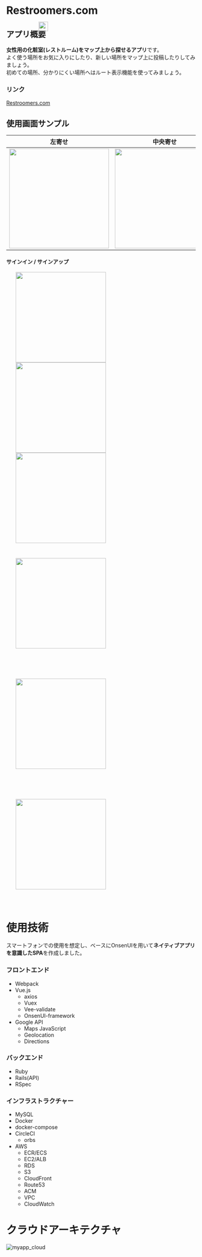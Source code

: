 # Restroomers.com<img src="https://user-images.githubusercontent.com/49634472/68065579-b23bbc80-fd6e-11e9-947b-f48931f5fc17.png" width="25px" style="position: absolute !important; top: 136px; left: 314px;">


## アプリ概要
**女性用の化粧室(レストルーム)をマップ上から探せるアプリ**です。  
よく使う場所をお気に入りにしたり、新しい場所をマップ上に投稿したりしてみましょう。  
初めての場所、分かりにくい場所へはルート表示機能を使ってみましょう。

### リンク
[Restroomers.com](https://www.restroomers.com/ "サイトを見る")


## 使用画面サンプル
| 左寄せ | 中央寄せ | 右寄せ |
| :---: | :---: | :---: |
| <img src="https://i.gyazo.com/4e20f6e0fb70683b3eca0be1112ad970.png" width="265px"> | <img src="https://i.gyazo.com/e88ba7fb14074d80a3efc8d10d8931ff.png" width="265px"> | <img src="https://i.gyazo.com/e0b9941f13fea7d2ff396c9d63e1f273.png" width="265px"> |
#### サインイン / サインアップ
<div>
  <img src="https://i.gyazo.com/4e20f6e0fb70683b3eca0be1112ad970.png" width="240px" hspace="25">
  <img src="https://i.gyazo.com/e88ba7fb14074d80a3efc8d10d8931ff.png" width="240px" hspace="25">
  <img src="https://i.gyazo.com/e0b9941f13fea7d2ff396c9d63e1f273.png" width="240px" hspace="25">
</div>

<div>
  <img src="https://i.gyazo.com/4e20f6e0fb70683b3eca0be1112ad970.png" width="240px" hspace="25" vspace="40">
  <img src="https://i.gyazo.com/e88ba7fb14074d80a3efc8d10d8931ff.png" width="240px" hspace="25" vspace="40">
  <img src="https://i.gyazo.com/e0b9941f13fea7d2ff396c9d63e1f273.png" width="240px" hspace="25" vspace="40">
</div>


# 使用技術
スマートフォンでの使用を想定し、ベースにOnsenUIを用いて**ネイティブアプリを意識したSPA**を作成しました。

### フロントエンド
- Webpack
- Vue.js
  - axios
  - Vuex
  - Vee-validate
  - OnsenUI-framework
- Google API
  - Maps JavaScript
  - Geolocation
  - Directions
  
### バックエンド
- Ruby
- Rails(API)
- RSpec

### インフラストラクチャー
- MySQL
- Docker
- docker-compose
- CircleCI
  - orbs
- AWS
  - ECR/ECS
  - EC2/ALB
  - RDS
  - S3
  - CloudFront
  - Route53
  - ACM
  - VPC
  - CloudWatch


# クラウドアーキテクチャ
![myapp_cloud](https://user-images.githubusercontent.com/49634472/68024489-97753380-fced-11e9-886d-9e288f04789c.png)
